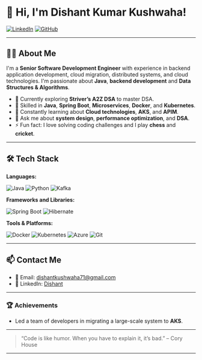 # 👋 Hi, I'm Dishant Kumar Kushwaha!

[![LinkedIn](https://img.shields.io/badge/LinkedIn-Connect-blue?style=flat-square&logo=linkedin)](https://www.linkedin.com/in/dishantkkk)
[![GitHub](https://img.shields.io/github/followers/dishantkkk?style=social)](https://github.com/dishantkkk)

---

## 👨‍💻 About Me

I'm a **Senior Software Development Engineer** with experience in backend application development, cloud migration, distributed systems, and cloud technologies. I'm passionate about **Java**, **backend development** and **Data Structures & Algorithms**.

- 🔭 Currently exploring **Striver’s A2Z DSA** to master DSA.
- 🎯 Skilled in **Java**, **Spring Boot**, **Microservices**, **Docker**, and **Kubernetes**.
- 🌱 Constantly learning about **Cloud technologies**, **AKS**, and **APIM**.
- 💬 Ask me about **system design**, **performance optimization**, and **DSA**.
- ⚡ Fun fact: I love solving coding challenges and I play **chess** and **cricket**.

---

## 🛠️ Tech Stack

**Languages:**

![Java](https://img.shields.io/badge/Java-ED8B00?style=for-the-badge&logo=java&logoColor=white)
![Python](https://img.shields.io/badge/Python-3776AB?style=for-the-badge&logo=python&logoColor=white)
![Kafka](https://user-images.githubusercontent.com/25181517/192107004-2d2fff80-d207-4916-8a3e-130fee5ee495.png)

**Frameworks and Libraries:**

![Spring Boot](https://img.shields.io/badge/Spring_Boot-6DB33F?style=for-the-badge&logo=spring-boot&logoColor=white)
![Hibernate](https://img.shields.io/badge/Hibernate-59666C?style=for-the-badge&logo=hibernate&logoColor=white)

**Tools & Platforms:**

![Docker](https://img.shields.io/badge/Docker-2496ED?style=for-the-badge&logo=docker&logoColor=white)
![Kubernetes](https://img.shields.io/badge/Kubernetes-326CE5?style=for-the-badge&logo=kubernetes&logoColor=white)
![Azure](https://img.shields.io/badge/Microsoft%20Azure-0089D6?style=for-the-badge&logo=microsoft-azure&logoColor=white)
![Git](https://img.shields.io/badge/Git-F05032?style=for-the-badge&logo=git&logoColor=white)

---

## 📫 Contact Me

- 📧 Email: [dishantkushwaha71@gmail.com](mailto:dishantkushwaha71@gmail.com)
- 💼 LinkedIn: [Dishant](https://www.linkedin.com/in/dishantkkk)

---

### 🏆 Achievements

- Led a team of developers in migrating a large-scale system to **AKS**.

---

> “Code is like humor. When you have to explain it, it’s bad.” – Cory House

---
